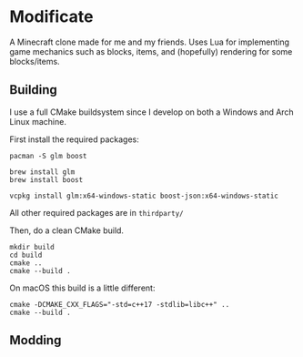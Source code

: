 # Modificate

A Minecraft clone made for me and my friends. Uses Lua for implementing game mechanics such as blocks, items, and (hopefully) rendering for some blocks/items.

## Building

I use a full CMake buildsystem since I develop on both a Windows and Arch Linux machine.

First install the required packages:

```
pacman -S glm boost
```

```
brew install glm
brew install boost
```

```
vcpkg install glm:x64-windows-static boost-json:x64-windows-static
```

All other required packages are in `thirdparty/`

Then, do a clean CMake build.

```
mkdir build
cd build
cmake ..
cmake --build .
```

On macOS this build is a little different:
```
cmake -DCMAKE_CXX_FLAGS="-std=c++17 -stdlib=libc++" ..
cmake --build .
```


## Modding
